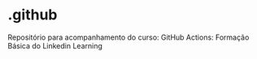 # .github
Repositório para acompanhamento do curso: GitHub Actions: Formação Básica do Linkedin Learning
